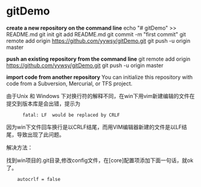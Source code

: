 # gitDemo


**create a new repository on the command line**
		echo "# gitDemo" >> README.md
		git init
		git add README.md
		git commit -m "first commit"
		git remote add origin https://github.com/yywsy/gitDemo.git
		git push -u origin master

**push an existing repository from the command line**
		git remote add origin https://github.com/yywsy/gitDemo.git
		git push -u origin master

**import code from another repository**
	You can initialize this repository with code from a Subversion, Mercurial, or TFS project.


由于Unix 和 Windows 下对换行符的解释不同，在win下用vim新建编辑的文件在提交到版本库是会出错，提示为

          fatal: LF  would be replaced by CRLF 

因为win下文件回车换行是以CRLF结尾，而用VIM编辑器新建的文件是以LF结尾，导致出现了此问题。

 

解决方法：

找到win项目的.git目录,修改config文件，在[core]配置项添加下面一句话，就ok了。

		autocrlf = false  